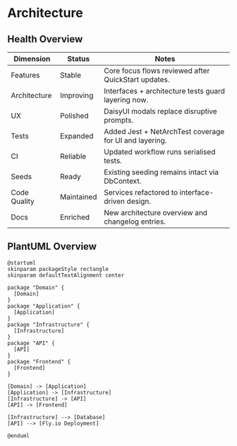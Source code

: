 # Architecture

## Health Overview
| Dimension | Status | Notes |
|-----------|--------|-------|
| Features | Stable | Core focus flows reviewed after QuickStart updates. |
| Architecture | Improving | Interfaces + architecture tests guard layering now. |
| UX | Polished | DaisyUI modals replace disruptive prompts. |
| Tests | Expanded | Added Jest + NetArchTest coverage for UI and layering. |
| CI | Reliable | Updated workflow runs serialised tests. |
| Seeds | Ready | Existing seeding remains intact via DbContext. |
| Code Quality | Maintained | Services refactored to interface-driven design. |
| Docs | Enriched | New architecture overview and changelog entries. |

## PlantUML Overview
```plantuml
@startuml
skinparam packageStyle rectangle
skinparam defaultTextAlignment center

package "Domain" {
  [Domain]
}
package "Application" {
  [Application]
}
package "Infrastructure" {
  [Infrastructure]
}
package "API" {
  [API]
}
package "Frontend" {
  [Frontend]
}

[Domain] -> [Application]
[Application] -> [Infrastructure]
[Infrastructure] -> [API]
[API] -> [Frontend]

[Infrastructure] --> [Database]
[API] --> [Fly.io Deployment]

@enduml
```
